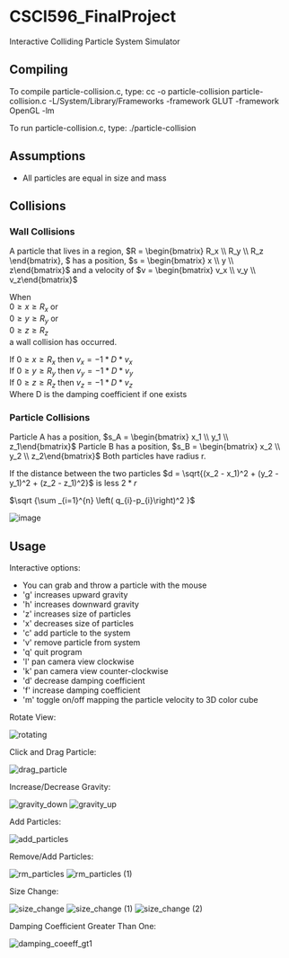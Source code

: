 # CSCI596_FinalProject
Interactive Colliding Particle System Simulator

Compiling
---------------
To compile particle-collision.c, type:
cc -o particle-collision particle-collision.c -L/System/Library/Frameworks -framework GLUT -framework OpenGL -lm

To run particle-collision.c, type:
./particle-collision

Assumptions
---------------
- All particles are equal in size and mass


Collisions
---------------

### Wall Collisions
A particle that lives in a region, $`R = \begin{bmatrix} R_x \\ R_y \\ R_z \end{bmatrix}, `$ has a position, $`s = \begin{bmatrix} x \\ y \\ z\end{bmatrix}`$ and a velocity of $`v = \begin{bmatrix} v_x \\ v_y \\ v_z\end{bmatrix}`$

When  
$`0 \geq x \geq R_x`$ or  
$`0 \geq y \geq R_y`$ or  
$`0 \geq z \geq R_z`$  
a wall collision has occurred. 

If $`0 \geq x \geq R_x`$ then $`v_x = -1 * D * v_x`$  
If $`0 \geq y \geq R_y`$ then $`v_y = -1 * D * v_y`$  
If $`0 \geq z \geq R_z`$ then $`v_z = -1 * D * v_z`$  
Where D is the damping coefficient if one exists


### Particle Collisions
Particle A has a position, $`s_A = \begin{bmatrix} x_1 \\ y_1 \\ z_1\end{bmatrix}`$
Particle B has a position, $`s_B = \begin{bmatrix} x_2 \\ y_2 \\ z_2\end{bmatrix}`$
Both particles have radius r.

If the distance between the two particles $`d = \sqrt{(x_2 - x_1)^2 + (y_2 - y_1)^2 + (z_2 - z_1)^2}`$ is less $`2*r`$

$`\sqrt {\sum _{i=1}^{n}  \left( q_{i}-p_{i}\right)^2 }`$

![image](https://github.com/sarahdepillis/CSCI596_FinalProject/assets/28903687/3bcc8f04-973a-4c7d-baca-5d40c8f4329a)


Usage
---------------
Interactive options:
- You can grab and throw a particle with the mouse
- 'g' increases upward gravity
- 'h' increases downward gravity
- 'z' increases size of particles
- 'x' decreases size of particles
- 'c' add particle to the system
- 'v' remove particle from system
- 'q' quit program
- 'l' pan camera view clockwise
- 'k' pan camera view counter-clockwise
- 'd' decrease damping coefficient
- 'f' increase damping coefficient
- 'm' toggle on/off mapping the particle velocity to 3D color cube



Rotate View:

![rotating](https://github.com/sarahdepillis/CSCI596_FinalProject/assets/28903687/ff2ef9e5-25e0-4979-8125-919f99506631)

Click and Drag Particle:

![drag_particle](https://github.com/sarahdepillis/CSCI596_FinalProject/assets/28903687/54a1fcf6-5979-4c70-8408-810cf626ed9e)

Increase/Decrease Gravity:

![gravity_down](https://github.com/sarahdepillis/CSCI596_FinalProject/assets/28903687/0b3c781c-9d6f-422a-af30-94ab87c3f31b)
![gravity_up](https://github.com/sarahdepillis/CSCI596_FinalProject/assets/28903687/dee8c3f7-c64e-4e7b-8bcc-2ad39d542282)

Add Particles:

![add_particles](https://github.com/sarahdepillis/CSCI596_FinalProject/assets/28903687/f79b7a16-97e9-4da6-bd13-b67b2645a11f)

Remove/Add Particles: 

![rm_particles](https://github.com/sarahdepillis/CSCI596_FinalProject/assets/28903687/7d19c1e5-b239-4e4f-a7e1-2c0645d11180)
![rm_particles (1)](https://github.com/sarahdepillis/CSCI596_FinalProject/assets/28903687/d5c40519-644e-41a2-b33d-be8a8453a292)

Size Change:

![size_change](https://github.com/sarahdepillis/CSCI596_FinalProject/assets/28903687/7611ea71-b0e8-4f5e-b214-85f1d4b5e5f3)
![size_change (1)](https://github.com/sarahdepillis/CSCI596_FinalProject/assets/28903687/e27302ca-7575-423c-a3b0-c88572b73d95)
![size_change (2)](https://github.com/sarahdepillis/CSCI596_FinalProject/assets/28903687/53698618-e518-443c-8909-f6ba40ef018c)



Damping Coefficient Greater Than One:

![damping_coeeff_gt1](https://github.com/sarahdepillis/CSCI596_FinalProject/assets/28903687/51d31f7d-d32d-44e2-b194-de3a5ab852f2)



